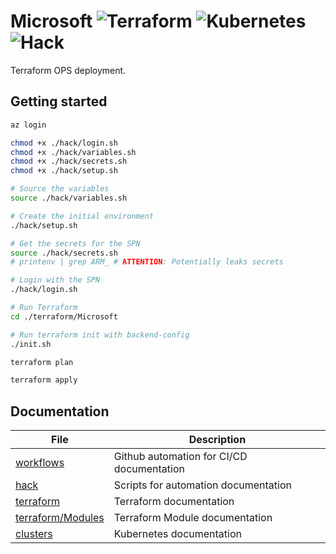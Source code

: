 # Microsoft ![Terraform](https://github.com/MarkWarnekeMe/Microsoft/workflows/Terraform/badge.svg?branch=main) ![Kubernetes](https://github.com/MarkWarnekeMe/Microsoft/workflows/Kubernetes/badge.svg?branch=main) ![Hack](https://github.com/MarkWarnekeMe/Microsoft/workflows/Hack/badge.svg?branch=main)

Terraform OPS deployment.

## Getting started

```bash
az login

chmod +x ./hack/login.sh
chmod +x ./hack/variables.sh
chmod +x ./hack/secrets.sh
chmod +x ./hack/setup.sh

# Source the variables
source ./hack/variables.sh

# Create the initial environment
./hack/setup.sh

# Get the secrets for the SPN
source ./hack/secrets.sh
# printenv | grep ARM_ # ATTENTION: Potentially leaks secrets

# Login with the SPN
./hack/login.sh

# Run Terraform
cd ./terraform/Microsoft

# Run terraform init with backend-config
./init.sh

terraform plan

terraform apply
```

## Documentation

| File | Description |
| -- | -- |
| [workflows](.github/workflows/README.md) | Github automation for CI/CD documentation |
| [hack](hack/README.md) | Scripts for automation documentation |
| [terraform](terraform/README.md) | Terraform documentation |
| [terraform/Modules](terraform/Modules/README.md) | Terraform Module documentation |
| [clusters](clusters/README.md) | Kubernetes documentation |
